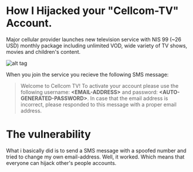 # How I Hijacked your "Cellcom-TV" Account.
Major cellular provider launches new television service with NIS 99 (~26 USD) monthly package including unlimited VOD, wide variety of TV shows, movies and children's content.

![alt tag](http://up415.siz.co.il/up3/kownjiqy2wfy.png)

When you join the service you recieve the following SMS message: 


> Welcome to Cellcom TV! To activate your account please use the following username: **\<EMAIL-ADDRESS\>** and password: **\<AUTO-GENERATED-PASSWORD\>**.
> In case that the email address is incorrect, please responded to this message with a proper email address.

# The vulnerability

What i basically did is to send a SMS message with a spoofed number and tried to change my own email-address.
Well, it worked. Which means that everyone can hijack other's people accounts.


